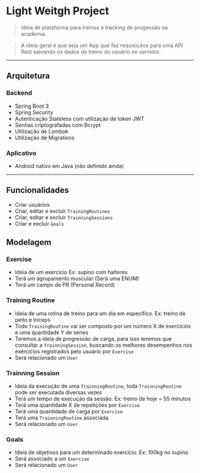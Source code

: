 # Light Weitgh Project

> Ideia de plataforma para treinos e tracking de progessão na academia.
> 

> A ideia geral é que seja um App que faz requisiçẽos para uma API Rest salvando os dados de treino do usuário no servidor.
> 

---

## Arquitetura

### Backend

- Spring Boot 3
- Spring Security
- Autenticação Stateless com utilização de token JWT
- Senhas criptografadas com Bcrypt
- Utilização de Lombok
- Utilização de Migrations

### Aplicativo

- Android nativo em Java (não definido ainda)

---

## Funcionalidades

- Criar usuários
- Criar, editar e excluir `TrainingRoutines`
- Criar, editar e excluir `TrainningSessions`
- Criar e excluir `Goals`

## Modelagem

### Exercise

- Ideia de um exercício Ex: supino com halteres
- Terá um agrupamento muscular (Será uma ENUM)
- Terá um campo de PR (Personal Record)

### Training Routine

- Ideia de uma rotina de treino para um dia em específico. Ex: treino de peito e triceps
- Todo `TrainingRoutine` vai ser composto por um número X de exercícios e uma quantidade Y de series
- Teremos a ideia de progressão de carga, para isso teremos que consultar a `TrainningSession`, buscando os melhores desempenhos nos exercícios registrados pelo usuário por `Exercise`
- Será relacionado um `User`

### Trainning Session

- Ideia da execução de uma `TrainningRoutine`, toda `TrainningRoutine` pode ser executada diversas vezes
- Terá um tempo de execução da sessão. Ex: treino de hoje = 55 minutos
- Terá uma quantidade X de repetições por `Exercise`
- Terá uma quantidade de carga por `Exercise`
- Terá uma `TrainningRoutine` associada
- Será relacionado um `User`

### Goals

- Ideia de objetivos para um determinado exercício. Ex: 100kg no supino
- Será associado a um `Exercise`
- Será relacionado um `User`
